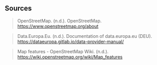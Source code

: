 ## Sources

> <a name="osm"></a> OpenStreetMap. (n.d.). OpenStreetMap. https://www.openstreetmap.org/about

> <a name="edp"></a> Data.Europa.Eu. (n.d.). Documentation of data.europa.eu (DEU). https://dataeuropa.gitlab.io/data-provider-manual/

> <a name="osm_wiki"></a> Map features - OpenStreetMap Wiki. (n.d.). https://wiki.openstreetmap.org/wiki/Map_features